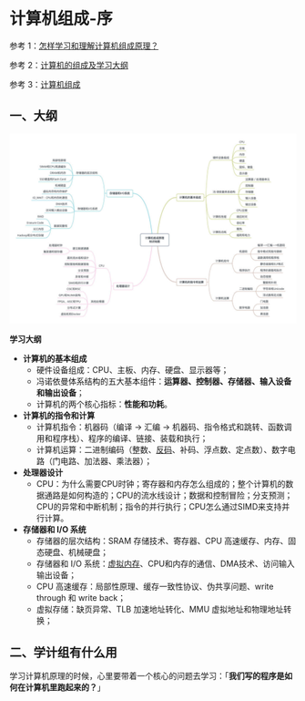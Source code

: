 # 计算机组成-序

参考 1：[怎样学习和理解计算机组成原理？](https://www.zhihu.com/question/20706264)

参考 2：[计算机的组成及学习大纲](https://www.jianshu.com/p/14c800dffe18)

参考 3：[计算机组成](https://blog.csdn.net/cudaer/article/details/86535409)

## 一、大纲

![机组-1](./doc/机组-1.jpg)

**学习大纲**

- **计算机的基本组成**
  - 硬件设备组成：CPU、主板、内存、硬盘、显示器等；
  - 冯诺依曼体系结构的五大基本组件：**运算器、控制器、存储器、输入设备和输出设备**；
  - 计算机的两个核心指标：**性能和功耗**。
- **计算机的指令和计算**
  - 计算机指令：机器码（编译 -> 汇编 -> 机器码、指令格式和跳转、函数调用和程序栈）、程序的编译、链接、装载和执行；
  - 计算机运算：二进制编码（整数、[反码](https://www.zhihu.com/search?q=反码&search_source=Entity&hybrid_search_source=Entity&hybrid_search_extra={"sourceType"%3A"answer"%2C"sourceId"%3A2020100029})、补码、浮点数、定点数）、数字电路（门电路、加法器、乘法器）；
- **处理器设计**
  - CPU：为什么需要CPU时钟；寄存器和内存怎么组成的；整个计算机的数据通路是如何构造的；CPU的流水线设计；数据和控制冒险；分支预测；CPU的异常和中断机制；指令的并行执行；CPU怎么通过SIMD来支持并行计算。
- **存储器和 I/O 系统**
  - 存储器的层次结构：SRAM 存储技术、寄存器、CPU 高速缓存、内存、固态硬盘、机械硬盘；
  - 存储器和 I/O 系统：[虚拟内存](https://www.zhihu.com/search?q=虚拟内存&search_source=Entity&hybrid_search_source=Entity&hybrid_search_extra={"sourceType"%3A"answer"%2C"sourceId"%3A2020100029})、CPU和内存的通信、DMA技术、访问输入输出设备；
  - CPU 高速缓存：局部性原理、缓存一致性协议、伪共享问题、write through 和 write back；
  - 虚拟存储：缺页异常、TLB 加速地址转化、MMU 虚拟地址和物理地址转换；

## 二、学计组有什么用

学习计算机原理的时候，心里要带着一个核心的问题去学习：「**我们写的程序是如何在计算机里跑起来的？**」

